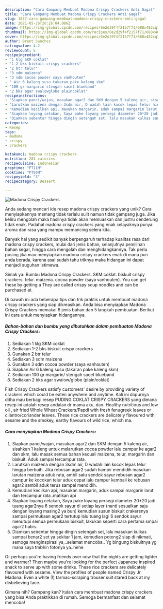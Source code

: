 ```yaml
---
description: "Cara Gampang Membuat Madona Crispy Crackers Anti Gagal"
title: "Cara Gampang Membuat Madona Crispy Crackers Anti Gagal"
slug: 1877-cara-gampang-membuat-madona-crispy-crackers-anti-gagal
date: 2021-05-26T20:26:04.086Z
image: https://img-global.cpcdn.com/recipes/0e2d29f4f2157f71/680x482cq70/madona-crispy-crackers-foto-resep-utama.jpg
thumbnail: https://img-global.cpcdn.com/recipes/0e2d29f4f2157f71/680x482cq70/madona-crispy-crackers-foto-resep-utama.jpg
cover: https://img-global.cpcdn.com/recipes/0e2d29f4f2157f71/680x482cq70/madona-crispy-crackers-foto-resep-utama.jpg
author: Brent Sanchez
ratingvalue: 4.2
reviewcount: 5
recipeingredient:
- "1 klg SKM coklat"
- "1-2 bks biskuit crispy crackers"
- "2 btr telur"
- "3 sdm maizena"
- "3 sdm cocoa powder saya vanhouten"
- " Air 6 kaleng susu takaran pake kaleng skm"
- "100 gr margarin stengah sacet blueband"
- "2 bks agar swalowglobe plaincoklat"
recipeinstructions:
- "Siapkan panci/wajan, masukan agar2 dan SKM dengan 5 kaleng air, sisahkan 1 kaleng untuk melarutkan cocoa powder lalu campur ke agar2 dan skm, lalu masak semua bahan kecuali maizena, telur, margarin dan biskuit. Aduk sampai tercampur rata."
- "Larutkan maizena dengan 3sdm air, D wadah lain kocok lepas telur hingga berbuih. Jika rebusan agar2 sudah hampir mendidih masukan larutan maizena aduk rata, ambil satu sendok sayur rebusan agar2 campur ke kocokan telur aduk cepat lalu campur kembali ke rebusan agar2 sambil aduk terus sampai mendidih."
- "Kemudian kecilkan api, masukan margarin, aduk sampai margarin larut dan tercampur rata..matikan api"
- "Siapkan loyang cetakan, Saya pake loyang persegi diameter 20*20 jadi tuang agar2nya 6 sendok sayur di setiap layer (nanti sesuaikan saja dengan loyang masing2 ya bun) kemudian susun biskuit crakersnya sampai permukaan agar2 tertutup lalu tuang lagi 6 sendok sayur menutupi semua permukaan biskuit, lakukan seperti cara pertama smpai agar2 habis."
- "Diamkan sebentar hingga dingin setengah set, lalu masukan kulkas sampai benar2 set ya sekitar 1 jam, kemudian potong2 siap di nikmati, semoga menginspirasi ya,..selamat mencoba.. Yg bingung biskuitnya yg mana saya tmbhin fotonya ya..hehe"
categories:
- Resep
tags:
- madona
- crispy
- crackers

katakunci: madona crispy crackers 
nutrition: 281 calories
recipecuisine: Indonesian
preptime: "PT11M"
cooktime: "PT50M"
recipeyield: "3"
recipecategory: Dessert

---
```



![Madona Crispy Crackers](https://img-global.cpcdn.com/recipes/0e2d29f4f2157f71/680x482cq70/madona-crispy-crackers-foto-resep-utama.jpg)

Anda sedang mencari ide resep madona crispy crackers yang unik? Cara menyiapkannya memang tidak terlalu sulit namun tidak gampang juga. Jika keliru mengolah maka hasilnya tidak akan memuaskan dan justru cenderung tidak enak. Padahal madona crispy crackers yang enak selayaknya punya aroma dan rasa yang mampu memancing selera kita.

Banyak hal yang sedikit banyak berpengaruh terhadap kualitas rasa dari madona crispy crackers, mulai dari jenis bahan, selanjutnya pemilihan bahan segar, hingga cara mengolah dan menghidangkannya. Tak perlu pusing jika mau menyiapkan madona crispy crackers enak di mana pun anda berada, karena asal sudah tahu triknya maka hidangan ini dapat menjadi suguhan istimewa.

Simak ya: Bumbu Madona Crispy Crackers. SKM coklat. biskuit crispy crackers. telur. maizena. cocoa powder (saya vanhouten). You can get these by getting a They are called crispy soup noodles and can be purchased at.


Di bawah ini ada beberapa tips dan trik praktis untuk membuat madona crispy crackers yang siap dikreasikan. Anda bisa menyiapkan Madona Crispy Crackers memakai 8 jenis bahan dan 5 langkah pembuatan. Berikut ini cara untuk menyiapkan hidangannya.

<!--inarticleads1-->

##### Bahan-bahan dan bumbu yang dibutuhkan dalam pembuatan Madona Crispy Crackers:

1. Sediakan 1 klg SKM coklat
1. Sediakan 1-2 bks biskuit crispy crackers
1. Gunakan 2 btr telur
1. Sediakan 3 sdm maizena
1. Gunakan 3 sdm cocoa powder (saya vanhouten)
1. Siapkan  Air 6 kaleng susu (takaran pake kaleng skm)
1. Sediakan 100 gr margarin/ stengah sacet blueband
1. Sediakan 2 bks agar swalow/globe (plain/coklat)


Fish Crispy Crackers satisfy customers&#39; desire by providing variety of crackers which could be eaten anywhere and anytime. Kali ini dapurnya ditha mau berbagi resep PUDING COKLAT CRISPY CRACKERS yang dimana resep ini adalah resep andalan dr mama aku, dan. Healthy nutritious and low oil , air fried Whole Wheat Crackers/Papdi with fresh fenugreek leaves or cilantro/coriander leaves. These rice crackers are delicately flavoured with sesame and the smokey, earthy flavours of wild rice, which ma. 

<!--inarticleads2-->

##### Cara menyiapkan Madona Crispy Crackers:

1. Siapkan panci/wajan, masukan agar2 dan SKM dengan 5 kaleng air, sisahkan 1 kaleng untuk melarutkan cocoa powder lalu campur ke agar2 dan skm, lalu masak semua bahan kecuali maizena, telur, margarin dan biskuit. Aduk sampai tercampur rata.
1. Larutkan maizena dengan 3sdm air, D wadah lain kocok lepas telur hingga berbuih. Jika rebusan agar2 sudah hampir mendidih masukan larutan maizena aduk rata, ambil satu sendok sayur rebusan agar2 campur ke kocokan telur aduk cepat lalu campur kembali ke rebusan agar2 sambil aduk terus sampai mendidih.
1. Kemudian kecilkan api, masukan margarin, aduk sampai margarin larut dan tercampur rata..matikan api
1. Siapkan loyang cetakan, Saya pake loyang persegi diameter 20*20 jadi tuang agar2nya 6 sendok sayur di setiap layer (nanti sesuaikan saja dengan loyang masing2 ya bun) kemudian susun biskuit crakersnya sampai permukaan agar2 tertutup lalu tuang lagi 6 sendok sayur menutupi semua permukaan biskuit, lakukan seperti cara pertama smpai agar2 habis.
1. Diamkan sebentar hingga dingin setengah set, lalu masukan kulkas sampai benar2 set ya sekitar 1 jam, kemudian potong2 siap di nikmati, semoga menginspirasi ya,..selamat mencoba.. Yg bingung biskuitnya yg mana saya tmbhin fotonya ya..hehe


Or perhaps you&#39;re having friends over now that the nights are getting lighter and warmer? Then maybe you&#39;re looking for the perfect Japanese inspired snack to serve up with some drinks. These rice crackers are delicately flavoured with sesame. View the profiles of people named Crispy Jr Madona. Even a white (!) tarmac-scraping trouser suit stared back at my disbelieving face. 

Gimana nih? Gampang kan? Itulah cara membuat madona crispy crackers yang bisa Anda praktikkan di rumah. Semoga bermanfaat dan selamat mencoba!
